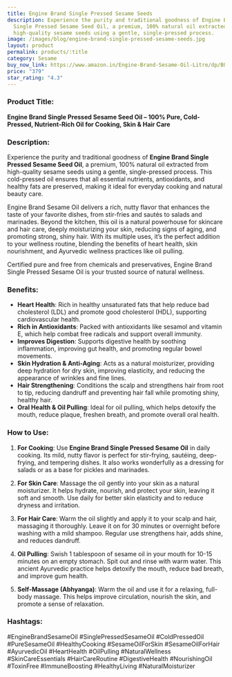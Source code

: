 ```yaml
---
title: Engine Brand Single Pressed Sesame Seeds
description: Experience the purity and traditional goodness of Engine Brand
  Single Pressed Sesame Seed Oil, a premium, 100% natural oil extracted from
  high-quality sesame seeds using a gentle, single-pressed process.
image: /images/blog/engine-brand-single-pressed-sesame-seeds.jpg
layout: product
permalink: products/:title
category: Sesame
buy_now_link: https://www.amazon.in/Engine-Brand-Sesame-Oil-Litre/dp/B01DWA046O/ref=sr_1_9?crid=A4KOR1T28SZX&tag=ayushmonk-21
price: "379"
star_rating: "4.3"
---
```

### Product Title:
**Engine Brand Single Pressed Sesame Seed Oil – 100% Pure, Cold-Pressed, Nutrient-Rich Oil for Cooking, Skin & Hair Care**

### Description:
Experience the purity and traditional goodness of **Engine Brand Single Pressed Sesame Seed Oil**, a premium, 100% natural oil extracted from high-quality sesame seeds using a gentle, single-pressed process. This cold-pressed oil ensures that all essential nutrients, antioxidants, and healthy fats are preserved, making it ideal for everyday cooking and natural beauty care.

Engine Brand Sesame Oil delivers a rich, nutty flavor that enhances the taste of your favorite dishes, from stir-fries and sautés to salads and marinades. Beyond the kitchen, this oil is a natural powerhouse for skincare and hair care, deeply moisturizing your skin, reducing signs of aging, and promoting strong, shiny hair. With its multiple uses, it’s the perfect addition to your wellness routine, blending the benefits of heart health, skin nourishment, and Ayurvedic wellness practices like oil pulling.

Certified pure and free from chemicals and preservatives, Engine Brand Single Pressed Sesame Oil is your trusted source of natural wellness.

### Benefits:
- **Heart Health**: Rich in healthy unsaturated fats that help reduce bad cholesterol (LDL) and promote good cholesterol (HDL), supporting cardiovascular health.
- **Rich in Antioxidants**: Packed with antioxidants like sesamol and vitamin E, which help combat free radicals and support overall immunity.
- **Improves Digestion**: Supports digestive health by soothing inflammation, improving gut health, and promoting regular bowel movements.
- **Skin Hydration & Anti-Aging**: Acts as a natural moisturizer, providing deep hydration for dry skin, improving elasticity, and reducing the appearance of wrinkles and fine lines.
- **Hair Strengthening**: Conditions the scalp and strengthens hair from root to tip, reducing dandruff and preventing hair fall while promoting shiny, healthy hair.
- **Oral Health & Oil Pulling**: Ideal for oil pulling, which helps detoxify the mouth, reduce plaque, freshen breath, and promote overall oral health.

### How to Use:
1. **For Cooking**: Use **Engine Brand Single Pressed Sesame Oil** in daily cooking. Its mild, nutty flavor is perfect for stir-frying, sautéing, deep-frying, and tempering dishes. It also works wonderfully as a dressing for salads or as a base for pickles and marinades.
   
2. **For Skin Care**: Massage the oil gently into your skin as a natural moisturizer. It helps hydrate, nourish, and protect your skin, leaving it soft and smooth. Use daily for better skin elasticity and to reduce dryness and irritation.

3. **For Hair Care**: Warm the oil slightly and apply it to your scalp and hair, massaging it thoroughly. Leave it on for 30 minutes or overnight before washing with a mild shampoo. Regular use strengthens hair, adds shine, and reduces dandruff.

4. **Oil Pulling**: Swish 1 tablespoon of sesame oil in your mouth for 10-15 minutes on an empty stomach. Spit out and rinse with warm water. This ancient Ayurvedic practice helps detoxify the mouth, reduce bad breath, and improve gum health.

5. **Self-Massage (Abhyanga)**: Warm the oil and use it for a relaxing, full-body massage. This helps improve circulation, nourish the skin, and promote a sense of relaxation.

### Hashtags:
#EngineBrandSesameOil #SinglePressedSesameOil #ColdPressedOil #PureSesameOil #HealthyCooking #SesameOilForSkin #SesameOilForHair #AyurvedicOil #HeartHealth #OilPulling #NaturalWellness #SkinCareEssentials #HairCareRoutine #DigestiveHealth #NourishingOil #ToxinFree #ImmuneBoosting #HealthyLiving #NaturalMoisturizer
